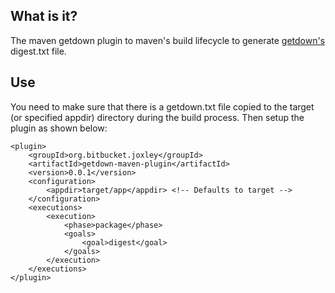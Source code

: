 What is it?
-----------

The maven getdown plugin to maven's build lifecycle to generate [getdown's][1] digest.txt file.

Use
---

You need to make sure that there is a getdown.txt file copied to the target (or specified appdir) 
directory during the build process.  Then setup the plugin as shown below:

	<plugin>
		<groupId>org.bitbucket.joxley</groupId>
		<artifactId>getdown-maven-plugin</artifactId>
		<version>0.0.1</version>
		<configuration>
			<appdir>target/app</appdir> <!-- Defaults to target -->
		</configuration>
		<executions>
			<execution>
				<phase>package</phase>
				<goals>
					<goal>digest</goal>
				</goals>
			</execution>
		</executions>
	</plugin>



  [1]: http://code.google.com/p/getdown/